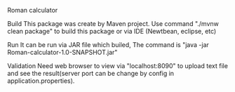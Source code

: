 Roman calculator

Build
This package was create by Maven project. Use command "./mvnw clean package" to build this package or via IDE (Newtbean, eclipse, etc)

Run
It can be run via JAR file which builed, The command is "java -jar Roman-calculator-1.0-SNAPSHOT.jar"

Validation
Need web browser to view via "localhost:8090" to upload text file and see the result(server port can be change by config in application.properties).
